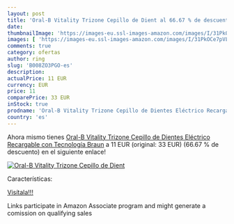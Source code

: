 ```yaml
---
layout: post
title: 'Oral-B Vitality Trizone Cepillo de Dient al 66.67 % de descuento'
date: 
thumbnailImage: 'https://images-eu.ssl-images-amazon.com/images/I/31PkOCe7pVL._SL200_.jpg'
images: [ 'https://images-eu.ssl-images-amazon.com/images/I/31PkOCe7pVL._SL200_.jpg' ]
comments: true
category: ofertas
author: ring
slug: 'B008ZO3PGO-es'
description:
actualPrice: 11 EUR
currency: EUR
price: 11
comparePrice: 33 EUR
inStock: true
prodname: 'Oral-B Vitality Trizone Cepillo de Dientes Eléctrico Recargable con Tecnología Braun'
country: 'es'
---
```


Ahora mismo tienes [Oral-B Vitality Trizone Cepillo de Dientes Eléctrico Recargable con Tecnología Braun](https://www.amazon.es/dp/B008ZO3PGO/?tag=tolees-21) a 11 EUR (original: 33 EUR) (66.67 %  de descuento) en el siguiente enlace!

[![Oral-B Vitality Trizone Cepillo de Dient](https://images-eu.ssl-images-amazon.com/images/I/31PkOCe7pVL._SL200_.jpg)](https://www.amazon.es/dp/B008ZO3PGO/?tag=tolees-21)

Características:


[Visítala!!!](https://www.amazon.es/dp/B008ZO3PGO/?tag=tolees-21)

Links participate in Amazon Associate program and might generate a comission on qualifying sales
